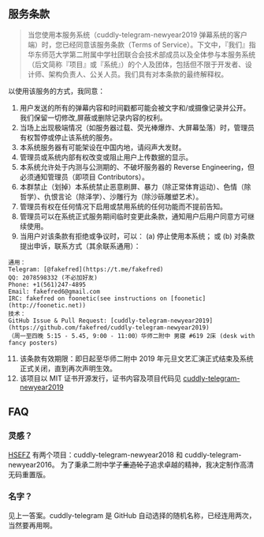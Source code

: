 ## 服务条款

> 当您使用本服务系统（cuddly-telegram-newyear2019 弹幕系统的客户端）时，您已经同意该服务条款（Terms of Service）。下文中，『我们』指华东师范大学第二附属中学社团联合会技术部成员以及全体参与本服务系统（后文简称『项目』或『系统』）的个人及团体，包括但不限于开发者、设计师、架构负责人、公关人员。我们具有对本条款的最终解释权。

以使用该服务的方式，我同意：

1. 用户发送的所有的弹幕内容和时间戳都可能会被文字和/或摄像记录并公开。我们保留一切修改,屏蔽或删除记录内容的权利。
2. 当场上出现极端情况（如服务器过载、荧光棒爆炸、大屏幕坠落）时，管理员有权暂停或停止该系统的服务。
3. 本系统服务器有可能架设在中国内地，请闷声大发财。
4. 管理员或系统内部有权改变或阻止用户上传数据的显示。
5. 本系统允许处于内测与公测期的、不破坏服务器的 Reverse Engineering，但必须通知管理员（即项目 Contributors）。
6. 本群禁止（划掉）本系统禁止恶意刷屏、暴力（除正常体育运动）、色情（除哲学）、仇恨言论（除泽学）、沙雕行为（除沙砾雕塑艺术）。
7. 管理员有权在任何情况下启用或禁用系统的任何功能而不提前告知。
8. 管理员可以在系统正式服务期间临时变更此条款，通知用户后用户同意方可继续使用。
9. 当用户对该条款有拒绝或争议时，可以：
(a) 停止使用本系统；
或 (b) 对条款提出申诉，联系方式（其余联系通用）：
```
通用：
Telegram: [@fakefred](https://t.me/fakefred)
QQ: 2078598332 (不必加好友)
Phone: +1(561)247-4895
Email: fakefred6@gmail.com
IRC: fakefred on foonetic(see instructions on [foonetic](http://foonetic.net))
技术：
GitHub Issue & Pull Request: [cuddly-telegram-newyear2019](https://github.com/fakefred/cuddly-telegram-newyear2019)
（周一至四晚 5:15 - 5.45, 9:00 - 11:00）华师二附中 男寝 #619 2床 (desk with fancy posters)
```
11. 该条款有效期限：即日起至华师二附中 2019 年元旦文艺汇演正式结束及系统正式关闭，直到再次声明生效。
12. 该项目以 MIT 证书开源发行，证书内容及项目代码见 [cuddly-telegram-newyear2019](https://github.com/fakefred/cuddly-telegram-newyear2019)

## FAQ
### 灵感？
[HSEFZ](https://github.com/HSEFZ) 有两个项目：cuddly-telegram-newyear2018 和 cuddly-telegram-newyear2016。
为了秉承二附中学子~~重造轮子~~追求卓越的精神，我决定制作高清无码重置版。
### 名字？
见上一答案。cuddly-telegram 是 GitHub 自动选择的随机名称，已经连用两次，当然要再用啊。
